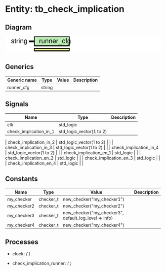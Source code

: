 # Entity: tb_check_implication
## Diagram
![Diagram](tb_check_implication.svg "Diagram")
## Generics
| Generic name | Type   | Value | Description |
| ------------ | ------ | ----- | ----------- |
| runner_cfg   | string |       |             |
## Signals
| Name                        | Type                     | Description |
| --------------------------- | ------------------------ | ----------- |
| clk                         | std_logic                |             |
| check_implication_in_1      | std_logic_vector(1 to 2) |             |
| 
    check_implication_in_2 | std_logic_vector(1 to 2) |             |
| 
    check_implication_in_3 | std_logic_vector(1 to 2) |             |
| 
    check_implication_in_4 | std_logic_vector(1 to 2) |             |
| check_implication_en_1      | std_logic                |             |
|  check_implication_en_2     | std_logic                |             |
|  check_implication_en_3     | std_logic                |             |
|  check_implication_en_4     | std_logic                |             |
## Constants
| Name        | Type      | Value                                                  | Description |
| ----------- | --------- | ------------------------------------------------------ | ----------- |
| my_checker  | checker_t |  new_checker("my_checker1")                            |             |
| my_checker2 | checker_t |  new_checker("my_checker2")                            |             |
| my_checker3 | checker_t |  new_checker("my_checker3", default_log_level => info) |             |
| my_checker4 | checker_t |  new_checker("my_checker4")                            |             |
## Processes
- clock: _(  )_

- check_implication_runner: _(  )_

